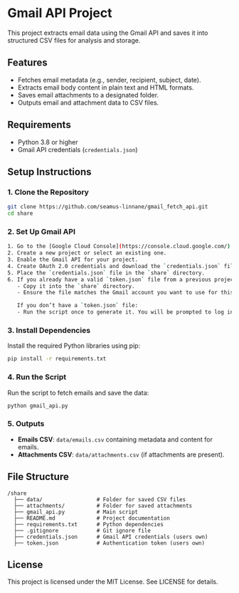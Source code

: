 # Gmail API Project

This project extracts email data using the Gmail API and saves it into structured CSV files for analysis and storage.

## Features
- Fetches email metadata (e.g., sender, recipient, subject, date).
- Extracts email body content in plain text and HTML formats.
- Saves email attachments to a designated folder.
- Outputs email and attachment data to CSV files.

## Requirements
- Python 3.8 or higher
- Gmail API credentials (`credentials.json`)

## Setup Instructions

### 1. Clone the Repository
```bash
git clone https://github.com/seamus-linnane/gmail_fetch_api.git
cd share
```

### 2. Set Up Gmail API
```bash
1. Go to the [Google Cloud Console](https://console.cloud.google.com/).
2. Create a new project or select an existing one.
3. Enable the Gmail API for your project.
4. Create OAuth 2.0 credentials and download the `credentials.json` file.
5. Place the `credentials.json` file in the `share` directory.
6. If you already have a valid `token.json` file from a previous project:
   - Copy it into the `share` directory.
   - Ensure the file matches the Gmail account you want to use for this project.

   If you don’t have a `token.json` file:
   - Run the script once to generate it. You will be prompted to log in and authorize access.
```

### 3. Install Dependencies

Install the required Python libraries using pip:

```bash
pip install -r requirements.txt
```

### 4. Run the Script

Run the script to fetch emails and save the data:

```bash
python gmail_api.py
```

### 5. Outputs

- **Emails CSV**: `data/emails.csv` containing metadata and content for emails.
- **Attachments CSV**: `data/attachments.csv` (if attachments are present).

## File Structure

```
/share
  ├── data/                 # Folder for saved CSV files
  ├── attachments/          # Folder for saved attachments
  ├── gmail_api.py          # Main script
  ├── README.md             # Project documentation
  ├── requirements.txt      # Python dependencies
  ├── .gitignore            # Git ignore file
  ├── credentials.json      # Gmail API credentials (users own)
  ├── token.json            # Authentication token (users own)
```

## License

This project is licensed under the MIT License. See LICENSE for details.
